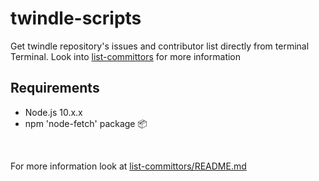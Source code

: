 # twindle-scripts

Get twindle repository's issues and contributor list directly from terminal Terminal. Look into [list-committors](list-committors) for more information


## Requirements

- Node.js 10.x.x
- npm 'node-fetch' package 📦

<br>

For more information look at [list-committors/README.md](list-committors/README.md)

